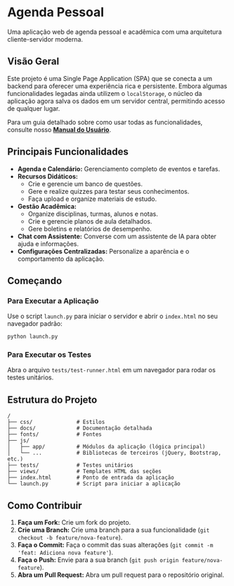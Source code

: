 # Agenda Pessoal

Uma aplicação web de agenda pessoal e acadêmica com uma arquitetura cliente-servidor moderna.

## Visão Geral

Este projeto é uma Single Page Application (SPA) que se conecta a um backend para oferecer uma experiência rica e persistente. Embora algumas funcionalidades legadas ainda utilizem o `localStorage`, o núcleo da aplicação agora salva os dados em um servidor central, permitindo acesso de qualquer lugar.

Para um guia detalhado sobre como usar todas as funcionalidades, consulte nosso **[Manual do Usuário](docs/MANUAL_USUARIO.md)**.

## Principais Funcionalidades

- **Agenda e Calendário:** Gerenciamento completo de eventos e tarefas.
- **Recursos Didáticos:**
    - Crie e gerencie um banco de questões.
    - Gere e realize quizzes para testar seus conhecimentos.
    - Faça upload e organize materiais de estudo.
- **Gestão Acadêmica:**
    - Organize disciplinas, turmas, alunos e notas.
    - Crie e gerencie planos de aula detalhados.
    - Gere boletins e relatórios de desempenho.
- **Chat com Assistente:** Converse com um assistente de IA para obter ajuda e informações.
- **Configurações Centralizadas:** Personalize a aparência e o comportamento da aplicação.

## Começando

### Para Executar a Aplicação

Use o script `launch.py` para iniciar o servidor e abrir o `index.html` no seu navegador padrão:

```bash
python launch.py
```

### Para Executar os Testes

Abra o arquivo `tests/test-runner.html` em um navegador para rodar os testes unitários.

## Estrutura do Projeto

```
/
├── css/              # Estilos
├── docs/             # Documentação detalhada
├── fonts/            # Fontes
├── js/
│   ├── app/          # Módulos da aplicação (lógica principal)
│   └── ...           # Bibliotecas de terceiros (jQuery, Bootstrap, etc.)
├── tests/            # Testes unitários
├── views/            # Templates HTML das seções
├── index.html        # Ponto de entrada da aplicação
└── launch.py         # Script para iniciar a aplicação
```

## Como Contribuir

1.  **Faça um Fork:** Crie um fork do projeto.
2.  **Crie uma Branch:** Crie uma branch para a sua funcionalidade (`git checkout -b feature/nova-feature`).
3.  **Faça o Commit:** Faça o commit das suas alterações (`git commit -m 'feat: Adiciona nova feature'`).
4.  **Faça o Push:** Envie para a sua branch (`git push origin feature/nova-feature`).
5.  **Abra um Pull Request:** Abra um pull request para o repositório original.

